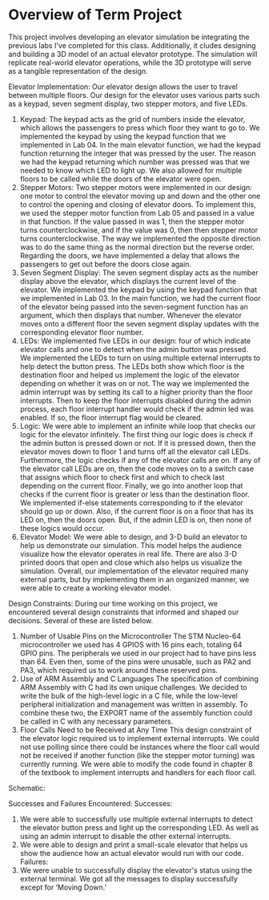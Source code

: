 # Overview of Term Project
This project involves developing an elevator simulation be integrating the previous labs I've completed for this class. Additionally, it cludes designing and building a 3D model of an actual elevator prototype. The simulation will replicate real-world elevator operations, while the 3D prototype will serve as a tangible representation of the design.

Elevator Implementation:
Our elevator design allows the user to travel between multiple floors. Our design for the elevator uses various parts such as a keypad, seven segment display, two stepper motors, and five LEDs. 

1.	Keypad: The keypad acts as the grid of numbers inside the elevator, which allows the passengers to press which floor they want to go to. We implemented the keypad by using the keypad function that we implemented in Lab 04. In the main elevator function, we had the keypad function returning the integer that was pressed by the user. The reason we had the keypad returning which number was pressed was that we needed to know which LED to light up. We also allowed for multiple floors to be called while the doors of the elevator were open. 
2.	Stepper Motors: Two stepper motors were implemented in our design: one motor to control the elevator moving up and down and the other one to control the opening and closing of elevator doors. To implement this, we used the stepper motor function from Lab 05 and passed in a value in that function. If the value passed in was 1, then the stepper motor turns counterclockwise, and if the value was 0, then then stepper motor turns counterclockwise. The way we implemented the opposite direction was to do the same thing as the normal direction but the reverse order. Regarding the doors, we have implemented a delay that allows the passengers to get out before the doors close again. 
3.	Seven Segment Display: The seven segment display acts as the number display above the elevator, which displays the current level of the elevator. We implemented the keypad by using the keypad function that we implemented in Lab 03. In the main function, we had the current floor of the elevator being passed into the seven-segment function has an argument, which then displays that number. Whenever the elevator moves onto a different floor the seven segment display updates with the corresponding elevator floor number. 
4.	LEDs: We implemented five LEDs in our design: four of which indicate elevator calls and one to detect when the admin button was pressed. We implemented the LEDs to turn on using multiple external interrupts to help detect the button press. The LEDs both show which floor is the destination floor and helped us implement the logic of the elevator depending on whether it was on or not. The way we implemented the admin interrupt was by setting its call to a higher priority than the floor interrupts. Then to keep the floor interrupts disabled during the admin process, each floor interrupt handler would check if the admin led was enabled. If so, the floor interrupt flag would be cleared. 
5.	Logic: We were able to implement an infinite while loop that checks our logic for the elevator infinitely. The first thing our logic does is check if the admin button is pressed down or not. If it is pressed down, then the elevator moves down to floor 1 and turns off all the elevator call LEDs. Furthermore, the logic checks if any of the elevator calls are on. If any of the elevator call LEDs are on, then the code moves on to a switch case that assigns which floor to check first and which to check last depending on the current floor. Finally, we go into another loop that checks if the current floor is greater or less than the destination floor. We implemented if-else statements corresponding to if the elevator should go up or down. Also, if the current floor is on a floor that has its LED on, then the doors open. But, if the admin LED is on, then none of these logics would occur. 
6.	Elevator Model: We were able to design, and 3-D build an elevator to help us demonstrate our simulation. This model helps the audience visualize how the elevator operates in real life. There are also 3-D printed doors that open and close which also helps us visualize the simulation. 
Overall, our implementation of the elevator required many external parts, but by implementing them in an organized manner, we were able to create a working elevator model.

Design Constraints:
During our time working on this project, we encountered several design constraints that informed and shaped our decisions. Several of these are listed below.
1.	Number of Usable Pins on the Microcontroller
The STM Nucleo-64 microcontroller we used has 4 GPIOS with 16 pins each, totaling 64 GPIO pins. The peripherals we used in our project had to have pins less than 64. Even then, some of the pins were unusable, such as PA2 and PA3, which required us to work around these reserved pins. 
2.	Use of ARM Assembly and C Languages
The specification of combining ARM Assembly with C had its own unique challenges. We decided to write the bulk of the high-level logic in a C file, while the low-level peripheral initialization and management was written in assembly. To combine these two, the EXPORT name of the assembly function could be called in C with any necessary parameters.
3.	Floor Calls Need to be Received at Any Time
This design constraint of the elevator logic required us to implement external interrupts. We could not use polling since there could be instances where the floor call would not be received if another function (like the stepper motor turning) was currently running. We were able to modify the code found in chapter 8 of the textbook to implement interrupts and handlers for each floor call.

Schematic:
                                 

Successes and Failures Encountered:
	Successes:
1.	We were able to successfully use multiple external interrupts to detect the elevator button press and light up the corresponding LED. As well as using an admin interrupt to disable the other external interrupts. 
2.	We were able to design and print a small-scale elevator that helps us show the audience how an actual elevator would run with our code. 
Failures:
1.	We were unable to successfully display the elevator's status using the external terminal. We got all the messages to display successfully except for ‘Moving Down.’ 
